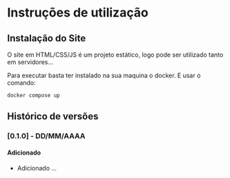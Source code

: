 # Instruções de utilização

## Instalação do Site

O site em HTML/CSS/JS é um projeto estático, logo pode ser utilizado tanto em servidores...

Para executar basta ter instalado na sua maquina o docker.
E usar o comando:

```
docker compose up
```

## Histórico de versões

### [0.1.0] - DD/MM/AAAA

#### Adicionado

- Adicionado ...
